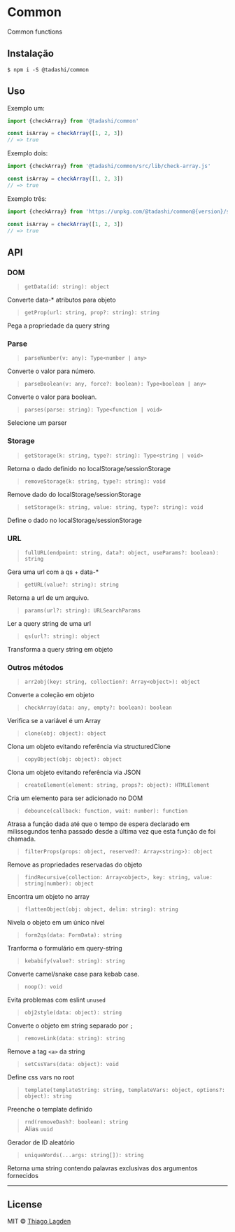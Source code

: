 # Common

Common functions


## Instalação

```
$ npm i -S @tadashi/common
```


## Uso

Exemplo um:

```js
import {checkArray} from '@tadashi/common'

const isArray = checkArray([1, 2, 3])
// => true
```

Exemplo dois:

```js
import {checkArray} from '@tadashi/common/src/lib/check-array.js'

const isArray = checkArray([1, 2, 3])
// => true
```

Exemplo três:

```js
import {checkArray} from 'https://unpkg.com/@tadashi/common@{version}/src/lib/check-array.js'

const isArray = checkArray([1, 2, 3])
// => true
```


## API

### DOM

> `getData(id: string): object`

Converte data-* atributos para objeto


> `getProp(url: string, prop?: string): string`

Pega a propriedade da query string


### Parse

> `parseNumber(v: any): Type<number | any>`

Converte o valor para número.


> `parseBoolean(v: any, force?: boolean): Type<boolean | any>`

Converte o valor para boolean.


> `parses(parse: string): Type<function | void>`

Selecione um parser


### Storage

> `getStorage(k: string, type?: string): Type<string | void>`

Retorna o dado definido no localStorage/sessionStorage


> `removeStorage(k: string, type?: string): void`

Remove dado do localStorage/sessionStorage


> `setStorage(k: string, value: string, type?: string): void`

Define o dado no localStorage/sessionStorage


### URL

> `fullURL(endpoint: string, data?: object, useParams?: boolean): string`

Gera uma url com a qs + data-*


> `getURL(value?: string): string`

Retorna a url de um arquivo.


> `params(url?: string): URLSearchParams`

Ler a query string de uma url


> `qs(url?: string): object`

Transforma a query string em objeto


### Outros métodos

> `arr2obj(key: string, collection?: Array<object>): object`

Converte a coleção em objeto


> `checkArray(data: any, empty?: boolean): boolean`

Verifica se a variável é um Array


> `clone(obj: object): object`

Clona um objeto evitando referência via structuredClone


> `copyObject(obj: object): object`

Clona um objeto evitando referência via JSON


> `createElement(element: string, props?: object): HTMLElement`

Cria um elemento para ser adicionado no DOM


> `debounce(callback: function, wait: number): function`

Atrasa a função dada até que o tempo de espera declarado em milissegundos tenha passado desde a última vez que esta função de foi chamada.


> `filterProps(props: object, reserved?: Array<string>): object`

Remove as propriedades reservadas do objeto


> `findRecursive(collection: Array<object>, key: string, value: string|number): object`

Encontra um objeto no array


> `flattenObject(obj: object, delim: string): string`

Nivela o objeto em um único nível


> `form2qs(data: FormData): string`

Tranforma o formulário em query-string


> `kebabify(value?: string): string`

Converte camel/snake case para kebab case.


> `noop(): void`

Evita problemas com eslint `unused`


> `obj2style(data: object): string`

Converte o objeto em string separado por `;`


> `removeLink(data: string): string`

Remove a tag `<a>` da string


> `setCssVars(data: object): void`

Define css vars no root


> `template(templateString: string, templateVars: object, options?: object): string`

Preenche o template definido


> `rnd(removeDash?: boolean): string`  
> Alias `uuid`

Gerador de ID aleatório


> `uniqueWords(...args: string[]): string`

Retorna uma string contendo palavras exclusivas dos argumentos fornecidos


---


## License

MIT © [Thiago Lagden](http://github.com/lagden)
